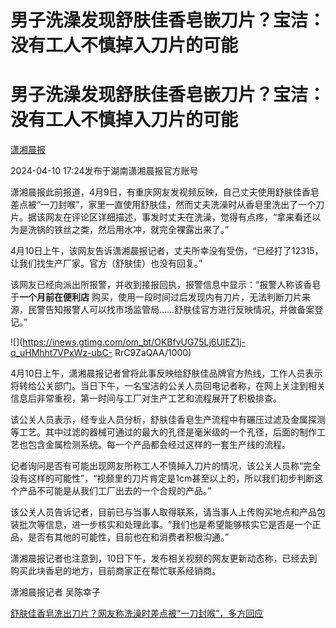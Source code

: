 # 男子洗澡发现舒肤佳香皂嵌刀片？宝洁：没有工人不慎掉入刀片的可能

# 男子洗澡发现舒肤佳香皂嵌刀片？宝洁：没有工人不慎掉入刀片的可能

[](https://news.qq.com/omn/author/8QMb3Hla7YEbsD8%3D)

[潇湘晨报](https://news.qq.com/omn/author/8QMb3Hla7YEbsD8%3D)

2024-04-10 17:24发布于湖南潇湘晨报官方账号

潇湘晨报此前报道，4月9日，有重庆网友发视频反映，自己丈夫使用舒肤佳香皂差点被“一刀封喉”，家里一直使用舒肤佳，然而丈夫洗澡时从香皂里洗出了一个刀片。据该网友在评论区详细描述，事发时丈夫在洗澡，觉得有点疼，“拿来看还以为是洗锅的铁丝之类，然后用水冲，就完全裸露出来了。”

4月10日上午，该网友告诉潇湘晨报记者，丈夫所幸没有受伤，“已经打了12315，让我们找生产厂家。官方（舒肤佳）也没有回复。”

该网友已经向派出所报警，并收到接报回执，报警信息中显示：“报警人称该香皂于**一个月前在便利店**
购买，使用一段时间过后发现内有刀片，无法判断刀片来源，民警告知报警人可以找市场监管局……舒肤佳官方进行反映情况，并做备案登记。”

![](https://inews.gtimg.com/om_bt/OKBfvUG75Lj6UlEZ1j-q_uHMhht7VPxWz-ubC-
RrC9ZaQAA/1000)

4月10日上午，潇湘晨报记者曾将此事反映给舒肤佳品牌官方热线，工作人员表示将转给公关部门。当日下午，一名宝洁的公关人员回电记者称，在网上关注到相关信息后非常重视，第一时间与工厂对生产工艺和流程展开了积极排查。

该公关人员表示，经专业人员分析，舒肤佳香皂生产流程中有碾压过滤及金属探测等工艺。其中过滤的器械可通过的最大的孔径是毫米级的一个孔径，后面的制作工艺也包含金属检测系统。每一个产品都会经过这样的一套生产线的流程。

记者询问是否有可能出现网友所称工人不慎掉入刀片的情况，该公关人员称“完全没有这样的可能性”，“视频里的刀片肯定是1cm甚至以上的，所以我们初步判断这个产品不可能是从我们工厂出去的一个合规的产品。”

该公关人员告诉记者，目前已与当事人取得联系，请当事人上传购买地点和产品包装批次等信息，进一步核实和处理此事。“我们也是希望能够核实它是否是一个正品，是否有其他的可能性，目前也在和消费者积极沟通。”

潇湘晨报记者也注意到，10日下午，发布相关视频的网友更新动态称，已经去到购买此块香皂的地方，目前商家正在帮忙联系经销商。

潇湘晨报记者 吴陈幸子

[舒肤佳香皂洗出刀片？网友称洗澡时差点被“一刀封喉”，多方回应](https://news.qq.com/rain/a/20240410A037QQ00)


